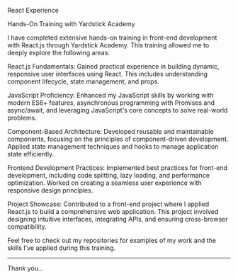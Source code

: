 React Experience

 Hands-On Training with Yardstick Academy

I have completed extensive hands-on training in front-end development with React.js through Yardstick Academy. This training allowed me to deeply explore the following areas:

React.js Fundamentals: Gained practical experience in building dynamic, responsive user interfaces using React. This includes understanding component lifecycle, state management, and props.

JavaScript Proficiency: Enhanced my JavaScript skills by working with modern ES6+ features, asynchronous programming with Promises and async/await, and leveraging JavaScript's core concepts to solve real-world problems.

Component-Based Architecture: Developed reusable and maintainable components, focusing on the principles of component-driven development. Applied state management techniques and hooks to manage application state efficiently.

Frontend Development Practices: Implemented best practices for front-end development, including code splitting, lazy loading, and performance optimization. Worked on creating a seamless user experience with responsive design principles.

Project Showcase: Contributed to a front-end project where I applied React.js to build a comprehensive web application. This project involved designing intuitive interfaces, integrating APIs, and ensuring cross-browser compatibility.

Feel free to check out my repositories for examples of my work and the skills I’ve applied during this training.

---
Thank you...
